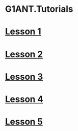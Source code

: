 # G1ANT.Tutorials

# [Lesson 1](Lesson1.md)

# [Lesson 2](Lesson2.md)

# [Lesson 3](Lesson3.md)

# [Lesson 4](Lesson4.md)

# [Lesson 5](Lesson5.md)
